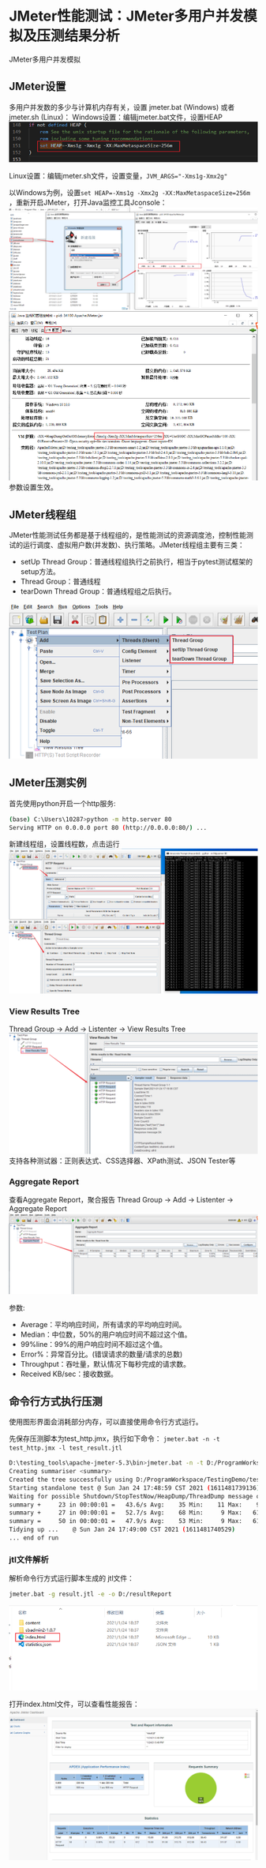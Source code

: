 # JMeter性能测试：JMeter多用户并发模拟及压测结果分析
JMeter多用户并发模拟

<!--more-->

## JMeter设置
多用户并发数的多少与计算机内存有关，设置 jmeter.bat (Windows) 或者 jmeter.sh (Linux)：
Windows设置：编辑jmeter.bat文件，设置HEAP
![](performance-testing-jmeter-concurrency/jmeter-heap-windows.png)

Linux设置：编辑jmeter.sh文件，设置变量，`JVM_ARGS="-Xms1g-Xmx2g"`

以Windows为例，设置`set HEAP=-Xms1g -Xmx2g -XX:MaxMetaspaceSize=256m` ，重新开启JMeter，打开Java监控工具Jconsole：
![](performance-testing-jmeter-concurrency/jmeter-jconsole.png)
![](performance-testing-jmeter-concurrency/jmeter-jconsole-vm.png)
参数设置生效。

## JMeter线程组
JMeter性能测试任务都是基于线程组的，是性能测试的资源调度池，控制性能测试的运行调度、虚拟用户数(并发数)、执行策略。JMeter线程组主要有三类：
* setUp Thread Group：普通线程组执行之前执行，相当于pytest测试框架的setup方法。
* Thread Group：普通线程
* tearDown Thread Group：普通线程组之后执行。

![](performance-testing-jmeter-concurrency/jmeter-threadgroup.png)

## JMeter压测实例
首先使用python开启一个http服务:
```sh
(base) C:\Users\10287>python -m http.server 80
Serving HTTP on 0.0.0.0 port 80 (http://0.0.0.0:80/) ...

```

新建线程组，设置线程数，点击运行
![](performance-testing-jmeter-concurrency/jmeter-threadgroup-http.png)

### View Results Tree
Thread Group -> Add -> Listenter -> View Results Tree
![](performance-testing-jmeter-concurrency/jmeter-view-tree.png)
支持各种测试器：正则表达式、CSS选择器、XPath测试、JSON Tester等

### Aggregate Report
查看Aggregate Report，聚合报告
Thread Group -> Add -> Listenter -> Aggregate Report
![](performance-testing-jmeter-concurrency/jmeter-aggregate-report.png)

参数:
* Average：平均响应时间，所有请求的平均响应时间。
* Median：中位数，50%的用户响应时间不超过这个值。
* 99%line：99%的用户响应时间不超过这个值。
* Error%：异常百分比。(错误请求的数量/请求的总数)
* Throughput：吞吐量，默认情况下每秒完成的请求数。
* Received KB/sec：接收数据。

## 命令行方式执行压测
使用图形界面会消耗部分内存，可以直接使用命令行方式运行。

先保存压测脚本为test_http.jmx，执行如下命令：
`jmeter.bat -n -t test_http.jmx -l test_result.jtl`
```sh
D:\testing_tools\apache-jmeter-5.3\bin>jmeter.bat -n -t D:/ProgramWorkspace/TestingDemo/test_jmeter/test_http.jmx -l result.jtl
Creating summariser <summary>
Created the tree successfully using D:/ProgramWorkspace/TestingDemo/test_jmeter/test_http.jmx
Starting standalone test @ Sun Jan 24 17:48:59 CST 2021 (1611481739136)
Waiting for possible Shutdown/StopTestNow/HeapDump/ThreadDump message on port 4445
summary +     23 in 00:00:01 =   43.6/s Avg:    35 Min:    11 Max:    91 Err:     0 (0.00%) Active: 3 Started: 25 Finished: 22
summary +     27 in 00:00:01 =   52.7/s Avg:    68 Min:     9 Max:   612 Err:     0 (0.00%) Active: 0 Started: 50 Finished: 50
summary =     50 in 00:00:01 =   47.9/s Avg:    53 Min:     9 Max:   612 Err:     0 (0.00%)
Tidying up ...    @ Sun Jan 24 17:49:00 CST 2021 (1611481740529)
... end of run

```

### jtl文件解析
解析命令行方式运行脚本生成的 jtl文件：
```sh
jmeter.bat -g result.jtl -e -o D:/resultReport
```
![](performance-testing-jmeter-concurrency/jmeter-jtl-report.png)

打开index.html文件，可以查看性能报告：
![](performance-testing-jmeter-concurrency/jmeter-jtl-report2.png)





